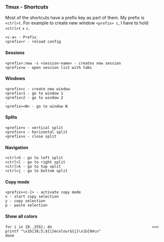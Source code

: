 ### Tmux - Shortcuts

Most of the shortcuts have a prefix key as part of them. My prefix is `<ctrl>t`. For example to create new window `<prefix> c`, I have to hold `<ctrl>t` + `c`. 

```
<c-a> - Prefix
<prefix>r - reload config
```

#### Sessions

```
<prefix>:new -s <session-name> - creates new session
<prefix>w - open session list with tabs
```

#### Windows 

```
<prefix>c - create new window
<prefix>1 - go to window 1
<prefix>2 - go to window 2
.
<prefix><N> - go to window N
```

#### Splits

```
<prefix>v - vertical split
<prefix>s - horizontal split
<prefix>x - close split
```

#### Navigation

```
<ctrl>h - go to left split
<ctrl>l - go to right split
<ctrl>k - go to top split
<ctrl>j - go to bottom split
```

#### Copy mode

```
<prefix><c-]> - activate copy mode
v - start copy selection
y - copy selection
p - paste selection
```

#### Show all colors

```
for i in {0..255}; do                                             <<< printf "\x1b[38;5;${i}mcolour${i}\x1b[0m\n"
done
```
